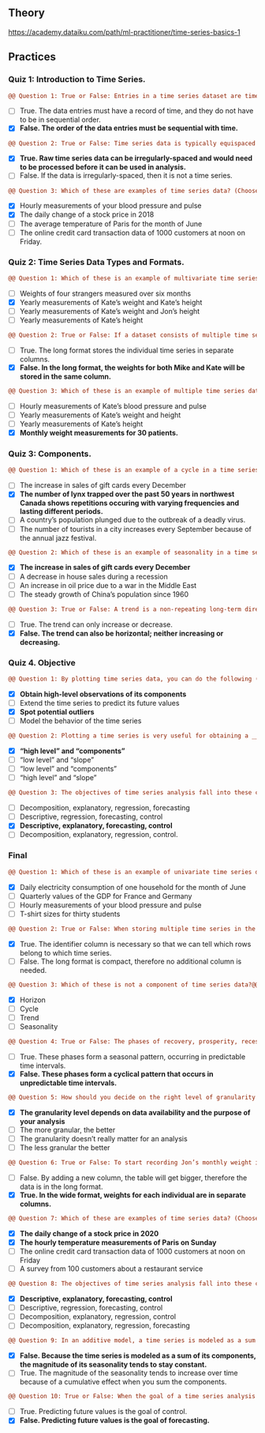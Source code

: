 ## Theory
https://academy.dataiku.com/path/ml-practitioner/time-series-basics-1
## Practices
### Quiz 1: Introduction to Time Series. 
```diff
@@ Question 1: True or False: Entries in a time series dataset are time-dependent, and they can be arranged in random order.@@
```
- [ ] True. The data entries must have a record of time, and they do not have to be in sequential order.
- [x] **False. The order of the data entries must be sequential with time.**
``` diff
@@ Question 2: True or False: Time series data is typically equispaced but can also be irregularly-spaced.@@
```
- [x] **True. Raw time series data can be irregularly-spaced and would need to be processed before it can be used in analysis.**
- [ ] False. If the data is irregularly-spaced, then it is not a time series.
``` diff
@@ Question 3: Which of these are examples of time series data? (Choose all that apply)@@
```
- [x] Hourly measurements of your blood pressure and pulse
- [x] The daily change of a stock price in 2018
- [ ] The average temperature of Paris for the month of June
- [ ] The online credit card transaction data of 1000 customers at noon on Friday.

### Quiz 2: Time Series Data Types and Formats. 
``` diff
@@ Question 1: Which of these is an example of multivariate time series data?@@
```
- [ ] Weights of four strangers measured over six months
- [x] Yearly measurements of Kate’s weight and Kate’s height
- [ ] Yearly measurements of Kate’s weight and Jon’s height
- [ ] Yearly measurements of Kate’s height
``` diff
@@ Question 2: True or False: If a dataset consists of multiple time series — Mike’s monthly weights in one column and Kate’s monthly weights in another column, then the dataset is in the long format.@@
```
- [ ] True. The long format stores the individual time series in separate columns.
- [x] **False. In the long format, the weights for both Mike and Kate will be stored in the same column.**
``` diff
@@ Question 3: Which of these is an example of multiple time series data?@@
```
- [ ] Hourly measurements of Kate’s blood pressure and pulse
- [ ] Yearly measurements of Kate’s weight and height
- [ ] Yearly measurements of Kate’s height
- [x] **Monthly weight measurements for 30 patients.**

### Quiz 3: Components.
``` diff
@@ Question 1: Which of these is an example of a cycle in a time series?@@
```
- [ ] The increase in sales of gift cards every December
- [x] **The number of lynx trapped over the past 50 years in northwest Canada shows repetitions occuring with varying frequencies and lasting different periods.**
- [ ] A country’s population plunged due to the outbreak of a deadly virus.
- [ ] The number of tourists in a city increases every September because of the annual jazz festival.
``` diff
@@ Question 2: Which of these is an example of seasonality in a time series?@@
```
- [x] **The increase in sales of gift cards every December**
- [ ] A decrease in house sales during a recession
- [ ] An increase in oil price due to a war in the Middle East
- [ ] The steady growth of China’s population since 1960
``` diff
@@ Question 3: True or False: A trend is a non-repeating long-term direction of the time series data, and it either increases or decreases.@@
```
- [ ] True. The trend can only increase or decrease.
- [x] **False. The trend can also be horizontal; neither increasing or decreasing.**

### Quiz 4. Objective
``` diff
@@ Question 1: By plotting time series data, you can do the following (Choose two):@@
```
- [x] **Obtain high-level observations of its components**
- [ ] Extend the time series to predict its future values
- [x] **Spot potential outliers**
- [ ] Model the behavior of the time series
``` diff
@@ Question 2: Plotting a time series is very useful for obtaining a ________ overview and observing its main _________.@@
```
- [x] **“high level” and “components”**
- [ ] “low level” and “slope”
- [ ] “low level” and “components”
- [ ] “high level” and “slope”
``` diff
@@ Question 3: The objectives of time series analysis fall into these categories:@@
```
- [ ] Decomposition, explanatory, regression, forecasting
- [ ] Descriptive, regression, forecasting, control
- [x] **Descriptive, explanatory, forecasting, control**
- [ ] Decomposition, explanatory, regression, control.

### Final
``` diff
@@ Question 1: Which of these is an example of univariate time series data?@@
```
- [x] Daily electricity consumption of one household for the month of June
- [ ] Quarterly values of the GDP for France and Germany
- [ ] Hourly measurements of your blood pressure and pulse
- [ ] T-shirt sizes for thirty students
``` diff
@@ Question 2: True or False: When storing multiple time series in the long format, we must include an additional column of identifiers.@@
```
- [x] True. The identifier column is necessary so that we can tell which rows belong to which time series.
- [ ] False. The long format is compact, therefore no additional column is needed.
``` diff
@@ Question 3: Which of these is not a component of time series data?@@
```
- [x] Horizon
- [ ] Cycle
- [ ] Trend
- [ ] Seasonality
``` diff
@@ Question 4: True or False: The phases of recovery, prosperity, recession, and depression in a business form a seasonal pattern.@@
```
- [ ] True. These phases form a seasonal pattern, occurring in predictable time intervals.
- [x] **False. These phases form a cyclical pattern that occurs in unpredictable time intervals.**
``` diff
@@ Question 5: How should you decide on the right level of granularity for your time series data?@@
```
- [x] **The granularity level depends on data availability and the purpose of your analysis**
- [ ] The more granular, the better
- [ ] The granularity doesn’t really matter for an analysis
- [ ] The less granular the better
``` diff
@@ Question 6: True or False: To start recording Jon’s monthly weight in a table that already contains Mike’s and Kate’s monthly weights, I must add a new column for Jon. This means that my time series data is in the wide format.@@
```
- [ ] False. By adding a new column, the table will get bigger, therefore the data is in the long format.
- [x] **True. In the wide format, weights for each individual are in separate columns.**
``` diff
@@ Question 7: Which of these are examples of time series data? (Choose all that apply)@@
```
- [x] **The daily change of a stock price in 2020**
- [x] **The hourly temperature measurements of Paris on Sunday**
- [ ] The online credit card transaction data of 1000 customers at noon on Friday
- [ ] A survey from 100 customers about a restaurant service
``` diff
@@ Question 8: The objectives of time series analysis fall into these categories:@@
```
- [x] **Descriptive, explanatory, forecasting, control**
- [ ] Descriptive, regression, forecasting, control
- [ ] Decomposition, explanatory, regression, control
- [ ] Decomposition, explanatory, regression, forecasting
``` diff
@@ Question 9: In an additive model, a time series is modeled as a sum of its components. Therefore the magnitude of its seasonality tends to increase over time.@@
```
- [x] **False. Because the time series is modeled as a sum of its components, the magnitude of its seasonality tends to stay constant.**
- [ ] True. The magnitude of the seasonality tends to increase over time because of a cumulative effect when you sum the components.
``` diff
@@ Question 10: True or False: When the goal of a time series analysis is “control,” we use observed values to predict future time series values.@@
```
- [ ] True. Predicting future values is the goal of control.
- [x] **False. Predicting future values is the goal of forecasting.**
